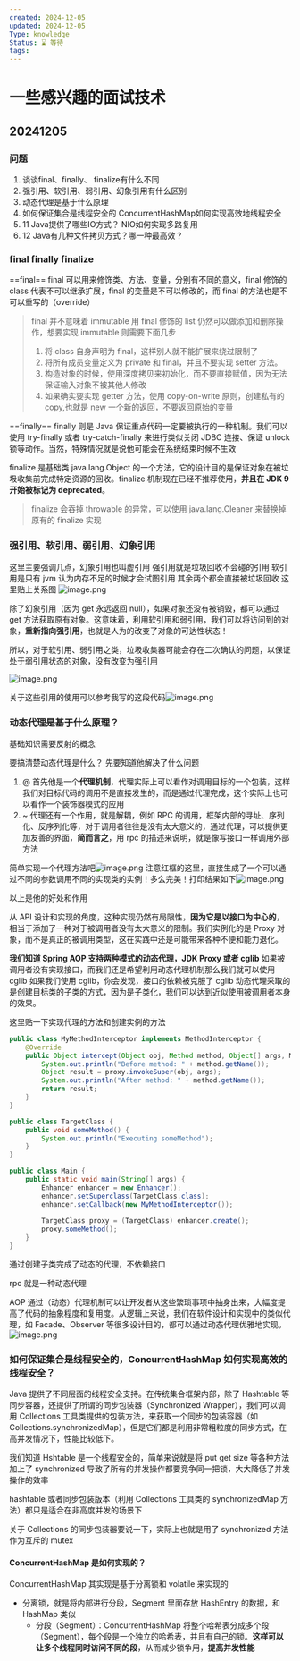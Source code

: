 ```yaml
---
created: 2024-12-05
updated: 2024-12-05
Type: knowledge
Status: ⌛️ 等待
tags:
---
```

# 一些感兴趣的面试技术

## 20241205 

### 问题

 1. 谈谈final、finally、 finalize有什么不同
 2.  强引用、软引用、弱引用、幻象引用有什么区别
 3.  动态代理是基于什么原理
 4. 如何保证集合是线程安全的 ConcurrentHashMap如何实现高效地线程安全
 5. 11 Java提供了哪些IO方式？ NIO如何实现多路复用
 6. 12 Java有几种文件拷贝方式？哪一种最高效？
### final finally finalize

==final==
final 可以用来修饰类、方法、变量，分别有不同的意义，final 修饰的 class 代表不可以继承扩展，final 的变量是不可以修改的，而 final 的方法也是不可以重写的（override）
>final 并不意味着 immutable 用 final 修饰的 list 仍然可以做添加和删除操作，想要实现 immutable 则需要下面几步
>1. 将 class 自身声明为 final，这样别人就不能扩展来绕过限制了
>2. 将所有成员变量定义为 private 和 final，并且不要实现 setter 方法。
>3. 构造对象的时候，使用深度拷贝来初始化，而不要直接赋值，因为无法保证输入对象不被其他人修改
>4. 如果确实要实现 getter 方法，使用 copy-on-write 原则，创建私有的 copy,也就是 new 一个新的返回，不要返回原始的变量

==finally==
finally 则是 Java 保证重点代码一定要被执行的一种机制。我们可以使用 try-finally 或者 try-catch-finally 来进行类似关闭 JDBC 连接、保证 unlock 锁等动作。当然，特殊情况就是说他可能会在系统结束时候不生效

finalize 是基础类 java.lang.Object 的一个方法，它的设计目的是保证对象在被垃圾收集前完成特定资源的回收。finalize 机制现在已经不推荐使用，**并且在 JDK 9 开始被标记为 deprecated**。
>finalize 会吞掉 throwable 的异常，可以使用 java.lang.Cleaner 来替换掉原有的 finalize 实现


###  强引用、软引用、弱引用、幻象引用

这里主要强调几点，幻象引用也叫虚引用
强引用就是垃圾回收不会碰的引用
软引用是只有 jvm 认为内存不足的时候才会试图引用
其余两个都会直接被垃圾回收
这里贴上关系图
![image.png](https://obsidian-pic-1317906728.cos.ap-nanjing.myqcloud.com/obsidian/20241206000106.png)


除了幻象引用（因为 get 永远返回 null），如果对象还没有被销毁，都可以通过 get 方法获取原有对象。这意味着，利用软引用和弱引用，我们可以将访问到的对象，**重新指向强引用**，也就是人为的改变了对象的可达性状态！

所以，对于软引用、弱引用之类，垃圾收集器可能会存在二次确认的问题，以保证处于弱引用状态的对象，没有改变为强引用

![image.png](https://obsidian-pic-1317906728.cos.ap-nanjing.myqcloud.com/obsidian/20241206001735.png)

关于这些引用的使用可以参考我写的这段代码![image.png](https://obsidian-pic-1317906728.cos.ap-nanjing.myqcloud.com/obsidian/20241206001946.png)


### 动态代理是基于什么原理？
基础知识需要反射的概念

要搞清楚动态代理是什么？
先要知道他解决了什么问题

1. @ 首先他是一个**代理机制**，代理实际上可以看作对调用目标的一个包装，这样我们对目标代码的调用不是直接发生的，而是通过代理完成，这个实际上也可以看作一个装饰器模式的应用
2. ~ 代理还有一个作用，就是解耦，例如 RPC 的调用，框架内部的寻址、序列化、反序列化等，对于调用者往往是没有太大意义的，通过代理，可以提供更加友善的界面，**简而言之**，用 rpc 的描述来说明，就是像写接口一样调用外部方法


简单实现一个代理方法吧![image.png](https://obsidian-pic-1317906728.cos.ap-nanjing.myqcloud.com/obsidian/20241206004610.png)
注意红框的这里，直接生成了一个可以通过不同的参数调用不同的实现类的实例！多么完美！打印结果如下![image.png](https://obsidian-pic-1317906728.cos.ap-nanjing.myqcloud.com/obsidian/20241206004748.png)

以上是他的好处和作用

从 API 设计和实现的角度，这种实现仍然有局限性，**因为它是以接口为中心的**，相当于添加了一种对于被调用者没有太大意义的限制。我们实例化的是 Proxy 对象，而不是真正的被调用类型，这在实践中还是可能带来各种不便和能力退化。

**我们知道 Spring AOP 支持两种模式的动态代理，JDK Proxy 或者 cglib**
如果被调用者没有实现接口，而我们还是希望利用动态代理机制那么我们就可以使用 cglib
如果我们使用 cglib，你会发现，接口的依赖被克服了
cglib 动态代理采取的是创建目标类的子类的方式，因为是子类化，我们可以达到近似使用被调用者本身的效果。

这里贴一下实现代理的方法和创建实例的方法
```java
public class MyMethodInterceptor implements MethodInterceptor {  
    @Override  
    public Object intercept(Object obj, Method method, Object[] args, MethodProxy proxy) throws Throwable {  
        System.out.println("Before method: " + method.getName());  
        Object result = proxy.invokeSuper(obj, args);  
        System.out.println("After method: " + method.getName());  
        return result;  
    }  
}

public class TargetClass {  
    public void someMethod() {  
        System.out.println("Executing someMethod");  
    }  
}

public class Main {  
    public static void main(String[] args) {  
        Enhancer enhancer = new Enhancer();  
        enhancer.setSuperclass(TargetClass.class);  
        enhancer.setCallback(new MyMethodInterceptor());  
  
        TargetClass proxy = (TargetClass) enhancer.create();  
        proxy.someMethod();  
    }  
}

```

通过创建子类完成了动态的代理，不依赖接口

rpc 就是一种动态代理

AOP 通过（动态）代理机制可以让开发者从这些繁琐事项中抽身出来，大幅度提高了代码的抽象程度和复用度。从逻辑上来说，我们在软件设计和实现中的类似代理，如 Facade、Observer 等很多设计目的，都可以通过动态代理优雅地实现。![image.png](https://obsidian-pic-1317906728.cos.ap-nanjing.myqcloud.com/obsidian/20241207001940.png)

### 如何保证集合是线程安全的，ConcurrentHashMap 如何实现高效的线程安全？

Java 提供了不同层面的线程安全支持。在传统集合框架内部，除了 Hashtable 等同步容器，还提供了所谓的同步包装器（Synchronized Wrapper），我们可以调用 Collections 工具类提供的包装方法，来获取一个同步的包装容器（如 Collections.synchronizedMap），但是它们都是利用非常粗粒度的同步方式，在高并发情况下，性能比较低下。

我们知道 Hshtable 是一个线程安全的，简单来说就是将 put get size 等各种方法加上了 synchronized 导致了所有的并发操作都要竞争同一把锁，大大降低了并发操作的效率

hashtable 或者同步包装版本（利用 Collections 工具类的 synchronizedMap 方法）都只是适合在非高度并发的场景下

关于 Collections 的同步包装器要说一下，实际上也就是用了 synchronized 方法作为互斥的 mutex


#### ConcurrentHashMap 是如何实现的？

ConcurrentHashMap 其实现是基于分离锁和 volatile 来实现的
- 分离锁，就是将内部进行分段，Segment 里面存放 HashEntry 的数据，和 HashMap 类似
	- 分段（Segment）：ConcurrentHashMap 将整个哈希表分成多个段（Segment），每个段是一个独立的哈希表，并且有自己的锁。**这样可以让多个线程同时访问不同的段**，从而减少锁争用，**提高并发性能**
